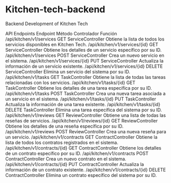 # Kitchen-tech-backend
Backend Development of Kitchen Tech

API Endpoints
Endpoint	Método	Controlador	Función
/api/kitchen/v1/services	GET	ServiceController	Obtiene la lista de todos los servicios disponibles en Kitchen Tech.
/api/kitchen/v1/services/{id}	GET	ServiceController	Obtiene los detalles de un servicio específico por su ID.
/api/kitchen/v1/services	POST	ServiceController	Crea un nuevo servicio en el sistema.
/api/kitchen/v1/services/{id}	PUT	ServiceController	Actualiza la información de un servicio existente.
/api/kitchen/v1/services/{id}	DELETE	ServiceController	Elimina un servicio del sistema por su ID.
/api/kitchen/v1/tasks	GET	TaskController	Obtiene la lista de todas las tareas relacionadas con los servicios.
/api/kitchen/v1/tasks/{id}	GET	TaskController	Obtiene los detalles de una tarea específica por su ID.
/api/kitchen/v1/tasks	POST	TaskController	Crea una nueva tarea asociada a un servicio en el sistema.
/api/kitchen/v1/tasks/{id}	PUT	TaskController	Actualiza la información de una tarea existente.
/api/kitchen/v1/tasks/{id}	DELETE	TaskController	Elimina una tarea específica del sistema por su ID.
/api/kitchen/v1/reviews	GET	ReviewController	Obtiene una lista de todas las reseñas de servicios.
/api/kitchen/v1/reviews/{id}	GET	ReviewController	Obtiene los detalles de una reseña específica por su ID.
/api/kitchen/v1/reviews	POST	ReviewController	Crea una nueva reseña para un servicio.
/api/kitchen/v1/contracts	GET	ContractController	Obtiene la lista de todos los contratos registrados en el sistema.
/api/kitchen/v1/contracts/{id}	GET	ContractController	Obtiene los detalles de un contrato específico por su ID.
/api/kitchen/v1/contracts	POST	ContractController	Crea un nuevo contrato en el sistema.
/api/kitchen/v1/contracts/{id}	PUT	ContractController	Actualiza la información de un contrato existente.
/api/kitchen/v1/contracts/{id}	DELETE	ContractController	Elimina un contrato específico del sistema por su ID.
